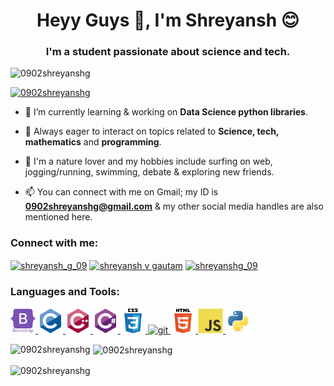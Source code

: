 <h1 align="center">Heyy Guys 👋, I'm Shreyansh 😊</h1>
<h3 align="center">I'm a student passionate about science and tech.</h3>

<p align="left"> <img src="https://komarev.com/ghpvc/?username=0902shreyanshg&label=Profile%20views&color=0e75b6&style=flat" alt="0902shreyanshg" /> </p>

<p align="left"> <a href="https://github.com/ryo-ma/github-profile-trophy"><img src="https://github-profile-trophy.vercel.app/?username=0902shreyanshg" alt="0902shreyanshg" /></a> </p>

- 🔭 I’m currently learning & working on **Data Science python libraries**.

- 💬 Always eager to interact on topics related to **Science, tech, mathematics** and **programming**.

- 🌱 I'm a nature lover and my hobbies include surfing on web, jogging/running, swimming, debate & exploring new friends.

- 📫 You can connect with me on Gmail; my ID is **0902shreyanshg@gmail.com** & my other social media handles are also mentioned here.

<h3 align="left">Connect with me:</h3>
<p align="left">
<a href="https://twitter.com/shreygautam09" target="blank"><img align="center" src="https://raw.githubusercontent.com/rahuldkjain/github-profile-readme-generator/master/src/images/icons/Social/twitter.svg" alt="shreyansh_g_09" height="30" width="40" /></a>
<a href="https://www.linkedin.com/in/shreyansh-v-gautam-394035200/" target="blank"><img align="center" src="https://raw.githubusercontent.com/rahuldkjain/github-profile-readme-generator/master/src/images/icons/Social/linked-in-alt.svg" alt="shreyansh v gautam" height="30" width="40" /></a>
<a href="https://instagram.com/shreyanshg_09" target="blank"><img align="center" src="https://raw.githubusercontent.com/rahuldkjain/github-profile-readme-generator/master/src/images/icons/Social/instagram.svg" alt="shreyanshg_09" height="30" width="40" /></a>
</p>

<h3 align="left">Languages and Tools:</h3>
<p align="left"> <a href="https://getbootstrap.com" target="_blank" rel="noreferrer"> <img src="https://raw.githubusercontent.com/devicons/devicon/master/icons/bootstrap/bootstrap-plain-wordmark.svg" alt="bootstrap" width="40" height="40"/> </a> <a href="https://www.cprogramming.com/" target="_blank" rel="noreferrer"> <img src="https://raw.githubusercontent.com/devicons/devicon/master/icons/c/c-original.svg" alt="c" width="40" height="40"/> </a> <a href="https://www.w3schools.com/cpp/" target="_blank" rel="noreferrer"> <img src="https://raw.githubusercontent.com/devicons/devicon/master/icons/cplusplus/cplusplus-original.svg" alt="cplusplus" width="40" height="40"/> </a> <a href="https://www.w3schools.com/cs/" target="_blank" rel="noreferrer"> <img src="https://raw.githubusercontent.com/devicons/devicon/master/icons/csharp/csharp-original.svg" alt="csharp" width="40" height="40"/> </a> <a href="https://www.w3schools.com/css/" target="_blank" rel="noreferrer"> <img src="https://raw.githubusercontent.com/devicons/devicon/master/icons/css3/css3-original-wordmark.svg" alt="css3" width="40" height="40"/> </a> <a href="https://git-scm.com/" target="_blank" rel="noreferrer"> <img src="https://www.vectorlogo.zone/logos/git-scm/git-scm-icon.svg" alt="git" width="40" height="40"/> </a> <a href="https://www.w3.org/html/" target="_blank" rel="noreferrer"> <img src="https://raw.githubusercontent.com/devicons/devicon/master/icons/html5/html5-original-wordmark.svg" alt="html5" width="40" height="40"/> </a> <a href="https://developer.mozilla.org/en-US/docs/Web/JavaScript" target="_blank" rel="noreferrer"> <img src="https://raw.githubusercontent.com/devicons/devicon/master/icons/javascript/javascript-original.svg" alt="javascript" width="40" height="40"/> </a> <a href="https://www.python.org" target="_blank" rel="noreferrer"> <img src="https://raw.githubusercontent.com/devicons/devicon/master/icons/python/python-original.svg" alt="python" width="40" height="40"/> </a> </p>

<p><img align="left" src="https://github-readme-stats.vercel.app/api/top-langs?username=0902shreyanshg&show_icons=true&locale=en&layout=compact" alt="0902shreyanshg" /></p>

<p>&nbsp;<img align="center" src="https://github-readme-stats.vercel.app/api?username=0902shreyanshg&show_icons=true&locale=en" alt="0902shreyanshg" /></p>

<p><img align="center" src="https://github-readme-streak-stats.herokuapp.com/?user=0902shreyanshg&" alt="0902shreyanshg" /></p>
